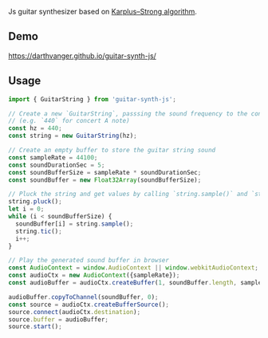 Js guitar synthesizer based on [Karplus–Strong algorithm](https://www.cs.princeton.edu/courses/archive/fall18/cos126/assignments/guitar-hero/).

## Demo
https://darthvanger.github.io/guitar-synth-js/

## Usage
```js
import { GuitarString } from 'guitar-synth-js';

// Create a new `GuitarString`, passsing the sound frequency to the constructor
// (e.g. `440` for concert A note)
const hz = 440;
const string = new GuitarString(hz);

// Create an empty buffer to store the guitar string sound
const sampleRate = 44100;
const soundDurationSec = 5;
const soundBufferSize = sampleRate * soundDurationSec;
const soundBuffer = new Float32Array(soundBufferSize);

// Pluck the string and get values by calling `string.sample()` and `string.tic()` in a loop
string.pluck();
let i = 0;
while (i < soundBufferSize) {
  soundBuffer[i] = string.sample();
  string.tic();
  i++;
}

// Play the generated sound buffer in browser
const AudioContext = window.AudioContext || window.webkitAudioContext;
const audioCtx = new AudioContext({sampleRate});
const audioBuffer = audioCtx.createBuffer(1, soundBuffer.length, sampleRate);

audioBuffer.copyToChannel(soundBuffer, 0);
const source = audioCtx.createBufferSource();
source.connect(audioCtx.destination);
source.buffer = audioBuffer;
source.start();
```
